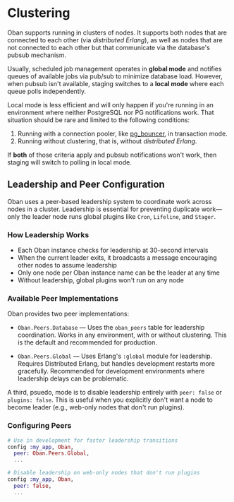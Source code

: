 # Clustering

Oban supports running in clusters of nodes. It supports both nodes that are connected to each
other (via *distributed Erlang*), as well as nodes that are not connected to each other but that
communicate via the database's pubsub mechanism.

Usually, scheduled job management operates in **global mode** and notifies queues of available
jobs via pub/sub to minimize database load. However, when pubsub isn't available, staging
switches to a **local mode** where each queue polls independently.

Local mode is less efficient and will only happen if you're running in an environment where
neither PostgreSQL nor PG notifications work. That situation should be rare and limited to the
following conditions:

  1. Running with a connection pooler, like [pg_bouncer], in transaction mode.
  2. Running without clustering, that is, without *distributed Erlang*.

If **both** of those criteria apply and pubsub notifications won't work, then staging will switch
to polling in local mode.

## Leadership and Peer Configuration

Oban uses a peer-based leadership system to coordinate work across nodes in a cluster. Leadership
is essential for preventing duplicate work—only the leader node runs global plugins like `Cron`,
`Lifeline`, and `Stager`.

### How Leadership Works

* Each Oban instance checks for leadership at 30-second intervals
* When the current leader exits, it broadcasts a message encouraging other nodes to assume
  leadership
* Only one node per Oban instance name can be the leader at any time
* Without leadership, global plugins won't run on any node

### Available Peer Implementations

Oban provides two peer implementations:

* `Oban.Peers.Database` — Uses the `oban_peers` table for leadership coordination. Works in any
  environment, with or without clustering. This is the default and recommended for production.

* `Oban.Peers.Global` — Uses Erlang's `:global` module for leadership. Requires Distributed
  Erlang, but handles development restarts more gracefully. Recommended for development
  environments where leadership delays can be problematic.

A third, psuedo, mode is to disable leadership entirely with `peer: false` or `plugins: false`.
This is useful when you explicitly don't want a node to become leader (e.g., web-only nodes that
don't run plugins).

### Configuring Peers

```elixir
# Use in development for faster leadership transitions
config :my_app, Oban,
  peer: Oban.Peers.Global,
  ...

# Disable leadership on web-only nodes that don't run plugins
config :my_app, Oban,
  peer: false,
  ...
```

[pg_bouncer]: http://www.pgbouncer.org
